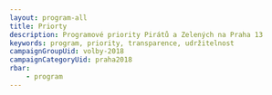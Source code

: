 ```yaml
---
layout: program-all
title: Priorty
description: Programové priority Pirátů a Zelených na Praha 13
keywords: program, priority, transparence, udržitelnost
campaignGroupUid: volby-2018
campaignCategoryUid: praha2018
rbar:
    - program
---
```

